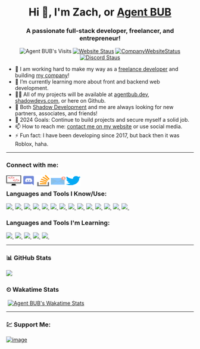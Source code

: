 <h1 align="center">Hi 👋, I'm Zach, or <a href="https://agentbub.dev">Agent BUB</a></h1>
<h3 align="center">A passionate full-stack developer, freelancer, and entrepreneur!</h3>

<p align="center">
<img src="https://komarev.com/ghpvc/?username=agentbub&label=Profile%20views&color=red&style=flat-square" alt="Agent BUB's Visits" />
<a href="https://agentbub.dev" target="_blank"><img src="https://img.shields.io/website?down_color=red&down_message=Offline&label=My%20Site&style=flat-square&up_color=brightgreen&up_message=Online&url=https%3A%2F%2Fagentbub.dev" alt="Website Staus" /></a>
<a href="https://shadowdevs.com" target="_blank"><img src="https://img.shields.io/website?down_color=red&down_message=Offline&label=Company%20Site&style=flat-square&up_color=brightgreen&up_message=Online&url=https%3A%2F%2Fshadowdevs.com" alt="CompanyWebsiteStatus" /></a>
<a href="https://shadowdevs.com/discord" target="_blank"><img src="https://img.shields.io/discord/352577622103949312?color=blue&label=Discord&style=flat-square" alt="Discord Staus" /></a>
</p>

- 🔭 I am working hard to make my way as a [freelance developer][website] and building [my company][sdwebsite]!
- 🌱 I’m currently learning more about front and backend web development.
- 👨‍💻 All of my projects will be available at [agentbub.dev][website], [shadowdevs.com][sdwebsite], or here on Github.
- 👯 Both [Shadow Development][sdpartner] and me are always looking for new partners, associates, and friends!
- 🥅 2024 Goals: Continue to build projects and secure myself a solid job.
- 📫 How to reach me: [contact me on my website][website] or use social media.
- ⚡ Fun fact: I have been developing since 2017, but back then it was Roblox, haha.

---

### Connect with me:

[<img align="left" alt="agentbub.dev" height="30" width="40" src="https://raw.githubusercontent.com/AgentBUB/AgentBUB/main/src/images/website.svg" />][website]
[<img align="left" alt="Agent BUB | Discord" height="30" width="40" src="https://raw.githubusercontent.com/AgentBUB/AgentBUB/main/src/images/discord.svg" />][discord]
[<img align="left" alt="Agent BUB | Stackoverflow" height="30" width="40" src="https://raw.githubusercontent.com/AgentBUB/AgentBUB/main/src/images/stack-overflow.svg" />][stackoverflow]
[<img align="left" alt="Agent BUB | Email" height="30" width="40" src="https://raw.githubusercontent.com/AgentBUB/AgentBUB/main/src/images/email.svg" />][email]
[<img align="left" alt="Agent BUB | Twitter" height="30" width="40" src="https://raw.githubusercontent.com/AgentBUB/AgentBUB/main/src/images/twitter.svg" />][twitter]

<br />

### Languages and Tools I Know/Use:

[![](https://img.shields.io/badge/HTML-E34F26?style=for-the-badge&logo=html5&logoColor=white)&nbsp;][html]
[![](https://img.shields.io/badge/CSS-1572B6?style=for-the-badge&logo=css3&logoColor=white)&nbsp;][CSS]
[![](https://img.shields.io/badge/JavaScript-F7DF1E?style=for-the-badge&logo=javascript&logoColor=black)&nbsp;][JS]
[![](https://img.shields.io/badge/DISCORDJS-7289DA?style=for-the-badge&logo=DISCORD&logoColor=white)&nbsp;][DISCORDJS]
[![](https://img.shields.io/badge/VSCODE-0D5CD0?style=for-the-badge&logo=visual-studio-code&logoColor=white)&nbsp;][VSCODE]
[![](https://img.shields.io/badge/GitHub-100000?style=for-the-badge&logo=github&logoColor=white)&nbsp;][GITHUB]
[![](https://img.shields.io/badge/Windows-0078D6?style=for-the-badge&logo=windows&logoColor=white)&nbsp;][WINDOWS]
[![](https://img.shields.io/badge/NGINX-43853D?style=for-the-badge&logo=NGINX&logoColor=white)&nbsp;][NGINX]
[![](https://img.shields.io/badge/Express-0EBC21?style=for-the-badge&logo=Express&logoColor=white)&nbsp;][ExpressJS]
[![](https://img.shields.io/badge/EmbededJS-0EBC21?style=for-the-badge&logo=EmbededJS&logoColor=white)&nbsp;][EJS]
[![](https://img.shields.io/badge/NODEJS-43853D?style=for-the-badge&logo=nodejs&logoColor=white)&nbsp;][NODEJS]
[![](https://img.shields.io/badge/Markdown-000000?style=for-the-badge&logo=markdown&logoColor=white)&nbsp;][MARKDOWN]
[![](https://img.shields.io/badge/DISCORD-7289DA?style=for-the-badge&logo=DISCORD&logoColor=white)&nbsp;][discord]
[![](https://img.shields.io/badge/PHP-8B008B?style=for-the-badge&logo=PHP&logoColor=white)&nbsp;][PHP]

### Languages and Tools I'm Learning:
[![](https://img.shields.io/badge/SVELTE-FF3E00?style=for-the-badge&logo=SVELTE&logoColor=white)&nbsp;][SVELTE]
[![](https://img.shields.io/badge/SVELTEKIT-FF3E00?style=for-the-badge&logo=SVELTE&logoColor=white)&nbsp;][SVELTEKIT]
[![](https://img.shields.io/badge/Linux-d94100?style=for-the-badge&logo=linux&logoColor=white)&nbsp;][LINUX]
[![](https://img.shields.io/badge/git-F6A22A?style=for-the-badge&logo=git&logoColor=white)&nbsp;][GIT]
[![](https://img.shields.io/badge/Mongodb-118D4D?style=for-the-badge&logo=mongodb&logoColor=white)&nbsp;][MONGODB]


---

### 📊 GitHub Stats

<p align="left">
<a href="#">
  <img height="180em" src="https://github-readme-stats-eight-theta.vercel.app/api?username=AgentBUB&show_icons=true&theme=react&include_all_commits=true&count_private=true"/>
</a>
</p>

### ⏲ Wakatime Stats

<p>&nbsp;<a href="https://wakatime.com/@agentbub" target="_blank"><img align="center" src="https://github-readme-stats.vercel.app/api/wakatime?username=agentbub&layout=compact&theme=react" alt="Agent BUB's Wakatime Stats" /></a></p>

---

### 💹 Support Me:
[![image](https://user-images.githubusercontent.com/46576969/179379693-60756c50-68a1-41b4-89a7-bdf29a4b810f.png)][gitsponsor]

[website]: https://agentbub.dev
[sdwebsite]: https://shadowdevs.com
[discord]: https://discord.gg/shadowdevs
[sdpartner]: https://discord.shadowdevs.com
[gitsponsor]: https://github.com/sponsors/AgentBUB
[buymecoffee]: https://www.buymeacoffee.com/agentbub
[asppartner]: https://shadowdevs.com/partners
[email]: mailto:me@agentbub.dev
[stackoverflow]: https://stackoverflow.com/users/16256504/agent-bub
[HTML]: https://www.google.com/search?q=html
[CSS]: https://www.google.com/search?q=css
[JS]: https://www.javascript.com/
[VUE]: https://vuejs.org/
[PHP]: https://www.php.net/
[ExpressJS]: https://expressjs.com/
[EJS]: https://ejs.co/
[DISCORDJS]: https://discord.js.org/
[NODEJS]: https://nodejs.org/
[VSCODE]: https://code.visualstudio.com/
[MYSQL]: https://www.mysql.com/
[GIT]: https://git-scm.com/
[GITHUB]: https://github.com/
[TERMINAL]: https://www.microsoft.com/en-us/p/windows-terminal/9n0dx20hk701
[LINUX]: https://www.linux.org/
[NGINX]: https://www.nginx.com/
[UNREAL]: https://unrealengine.com/
[WINDOWS]: https://www.microsoft.com/en-us/windows
[MARKDOWN]: https://www.markdownguide.org/
[SVELTE]: https://svelte.dev/
[SVELTEKIT]: https://kit.svelte.dev/
[twitter]: https://twitter.com/Agent_BUB
[MONGODB]: https://www.mongodb.com/
